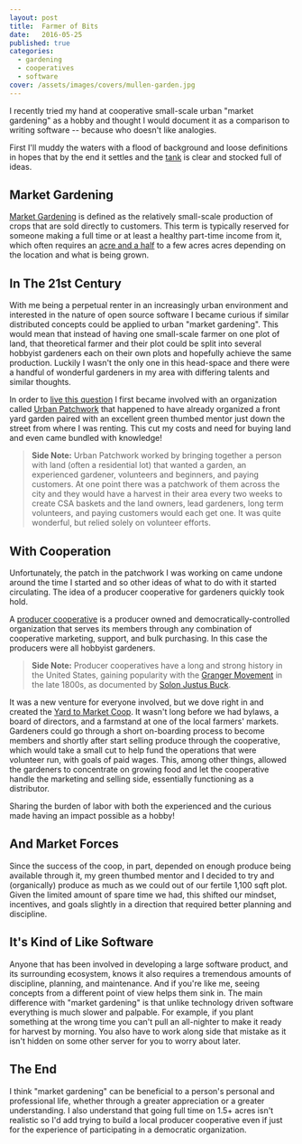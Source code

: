 ```yaml
---
layout: post
title:  Farmer of Bits
date:   2016-05-25
published: true
categories: 
  - gardening
  - cooperatives
  - software
cover: /assets/images/covers/mullen-garden.jpg
---
```


I recently tried my hand at cooperative small-scale urban "market gardening" as a hobby and thought I would document it as a comparison to writing software -- because who doesn't like analogies.

First I'll muddy the waters with a flood of background and loose definitions in hopes that by the end it settles and the [tank](http://en.wikipedia.org/wiki/Stock_tank) is clear and stocked full of ideas. 

## Market Gardening

[Market Gardening](http://en.wikipedia.org/wiki/Market_garden) is defined as the relatively small-scale production of crops that are sold directly to customers. This term is typically reserved for someone making a full time or at least a healthy part-time income from it, which often requires an [acre and a half](http://www.amazon.com/The-Market-Gardener-Successful-Small-scale/dp/0865717656) to a few acres acres depending on the location and what is being grown. 

## In The 21st Century

With me being a perpetual renter in an increasingly urban environment and interested in the nature of open source software I became curious if similar distributed concepts could be applied to urban "market gardening". This would mean that instead of having one small-scale farmer on one plot of land, that theoretical farmer and their plot could be split into several hobbyist gardeners each on their own plots and hopefully achieve the same production. Luckily I wasn't the only one in this head-space and there were a handful of wonderful gardeners in my area with differing talents and similar thoughts. 

In order to [live this question](https://www.goodreads.com/quotes/717-be-patient-toward-all-that-is-unsolved-in-your-heart) I first became involved with an organization called [Urban Patchwork](http://www.urbanpatchwork.org/) that happened to have already organized a front yard garden paired with an excellent green thumbed mentor just down the street from where I was renting. This cut my costs and need for buying land and even came bundled with knowledge!

> **Side Note:** Urban Patchwork worked by bringing together a person with land (often a residential lot) that wanted a garden, an experienced gardener, volunteers and beginners, and paying customers. At one point there was a patchwork of them across the city and they would have a harvest in their area every two weeks to create CSA baskets and the land owners, lead gardeners, long term volunteers, and paying customers would each get one. It was quite wonderful, but relied solely on volunteer efforts.

## With Cooperation

Unfortunately, the patch in the patchwork I was working on came undone around the time I started and so other ideas of what to do with it started circulating. The idea of a producer cooperative for gardeners quickly took hold.

A [producer cooperative](http://www.geo.coop/taxonomy/term/139) is a producer owned and democratically-controlled organization that serves its members through any combination of cooperative marketing, support, and bulk purchasing. In this case the producers were all hobbyist gardeners.

> **Side Note:** Producer cooperatives have a long and strong history in the United States, gaining popularity with the [Granger Movement](http://www.britannica.com/EBchecked/topic/241647/Granger-movement) in the late 1800s, as documented by [Solon Justus Buck](https://books.google.com/books?id=Hfi5AAAAIAAJ).

It was a new venture for everyone involved, but we dove right in and created the [Yard to Market Coop](http://www.yardtomarket.coop/). It wasn't long before we had bylaws, a board of directors, and a farmstand at one of the local farmers' markets. Gardeners could go through a short on-boarding process to become members and shortly after start selling produce through the cooperative, which would take a small cut to help fund the operations that were volunteer run, with goals of paid wages. This, among other things, allowed the gardeners to concentrate on growing food and let the cooperative handle the marketing and selling side, essentially functioning as a distributor.

Sharing the burden of labor with both the experienced and the curious made having an impact possible as a hobby!

## And Market Forces

Since the success of the coop, in part, depended on enough produce being available through it, my green thumbed mentor and I decided to try and (organically) produce as much as we could out of our fertile 1,100 sqft plot. Given the limited amount of spare time we had, this shifted our mindset, incentives, and goals slightly in a direction that required better planning and discipline. 

## It's Kind of Like Software

Anyone that has been involved in developing a large software product, and its surrounding ecosystem, knows it also requires a tremendous amounts of discipline, planning, and maintenance. And if you're like me, seeing concepts from a different point of view helps them sink in. The main difference with "market gardening" is that unlike technology driven software everything is much slower and palpable. For example, if you plant something at the wrong time you can't pull an all-nighter to make it ready for harvest by morning. You also have to work along side that mistake as it isn't hidden on some other server for you to worry about later. 

## The End

I think "market gardening" can be beneficial to a person's personal and professional life, whether through a greater appreciation or a greater understanding. I also understand that going full time on 1.5+ acres isn't realistic so I'd add trying to build a local producer cooperative even if just for the experience of participating in a democratic organization.

